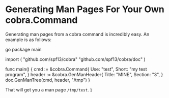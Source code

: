 # Generating Man Pages For Your Own cobra.Command

Generating man pages from a cobra command is incredibly easy. An example is as follows:

go
package main

import (
	"github.com/spf13/cobra"
	"github.com/spf13/cobra/doc"
)

func main() {
	cmd := &cobra.Command{
		Use:   "test",
		Short: "my test program",
	}
	header := &cobra.GenManHeader{
		Title: "MINE",
		Section: "3",
	}
	doc.GenManTree(cmd, header, "/tmp")
}


That will get you a man page `/tmp/test.1`
